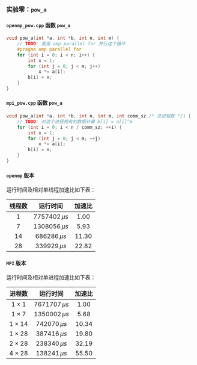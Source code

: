 ### 实验零：`pow_a`

#### `openmp_pow.cpp` 函数 `pow_a`

```cpp
void pow_a(int *a, int *b, int n, int m) {
    // TODO: 使用 omp parallel for 并行这个循环
    #pragma omp parallel for
    for (int i = 0; i < n; i++) {
        int x = 1;
        for (int j = 0; j < m; j++)
            x *= a[i];
        b[i] = x;
    }
}
```

#### `mpi_pow.cpp` 函数 `pow_a`

```cpp
void pow_a(int *a, int *b, int n, int m, int comm_sz /* 总进程数 */) {
    // TODO: 对这个进程拥有的数据计算 b[i] = a[i]^m
    for (int i = 0; i < n / comm_sz; ++i) {
        int x = 1;
        for (int j = 0; j < m; ++j)
            x *= a[i];
        b[i] = x;
    }
}
```

#### `openmp` 版本

运行时间及相对单线程加速比如下表：

| 线程数 |      运行时间      | 加速比  |
| :----: | :----------------: | :-----: |
|  $1$   | $7757402 \, \mu s$ | $1.00$  |
|  $7$   | $1308056 \, \mu s$ | $5.93$  |
|  $14$  | $686286 \, \mu s$  | $11.30$ |
|  $28$  | $339929 \, \mu s$  | $22.82$ |

#### `MPI` 版本

运行时间及相对单进程加速比如下表：

|    进程数     |      运行时间      | 加速比  |
| :-----------: | :----------------: | :-----: |
| $1 \times 1$  | $7671707 \, \mu s$ | $1.00$  |
| $1 \times 7$  | $1350002 \, \mu s$ | $5.68$  |
| $1 \times 14$ | $742070 \, \mu s$  | $10.34$ |
| $1 \times 28$ | $387416 \, \mu s$  | $19.80$ |
| $2 \times 28$ | $238340 \, \mu s$  | $32.19$ |
| $4 \times 28$ | $138241 \, \mu s$  | $55.50$ |

